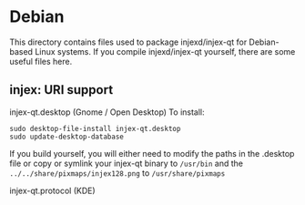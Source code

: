 
Debian
====================
This directory contains files used to package injexd/injex-qt
for Debian-based Linux systems. If you compile injexd/injex-qt yourself, there are some useful files here.

## injex: URI support ##


injex-qt.desktop  (Gnome / Open Desktop)
To install:

	sudo desktop-file-install injex-qt.desktop
	sudo update-desktop-database

If you build yourself, you will either need to modify the paths in
the .desktop file or copy or symlink your injex-qt binary to `/usr/bin`
and the `../../share/pixmaps/injex128.png` to `/usr/share/pixmaps`

injex-qt.protocol (KDE)

